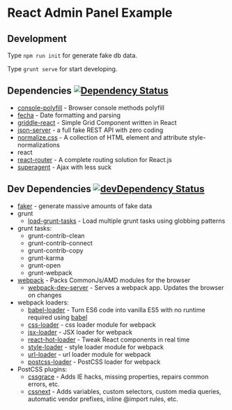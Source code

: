 React Admin Panel Example
===

## Development

Type `npm run init` for generate fake db data.

Type `grunt serve` for start developing.


## Dependencies [![Dependency Status](https://david-dm.org/semigradsky/react-admin-example.svg)](https://david-dm.org/semigradsky/react-admin-example)

- [console-polyfill](https://github.com/paulmillr/console-polyfill) - Browser console methods polyfill
- [fecha](https://github.com/taylorhakes/fecha) - Date formatting and parsing
- [griddle-react](https://github.com/GriddleGriddle/Griddle) - Simple Grid Component written in React
- [json-server](https://github.com/typicode/json-server) - a full fake REST API with zero coding
- [normalize.css](https://github.com/necolas/normalize.css) - A collection of HTML element and attribute style-normalizations
- react
- [react-router](https://github.com/rackt/react-router) - A complete routing solution for React.js
- [superagent](https://github.com/visionmedia/superagent) - Ajax with less suck

## Dev Dependencies [![devDependency Status](https://david-dm.org/semigradsky/react-admin-example/dev-status.svg)](https://david-dm.org/semigradsky/react-admin-example#info=devDependencies)

- [faker](https://github.com/Marak/faker.js) - generate massive amounts of fake data
- grunt
  - [load-grunt-tasks](https://github.com/sindresorhus/load-grunt-tasks) - Load multiple grunt tasks using globbing patterns
- grunt tasks:
  - grunt-contrib-clean
  - grunt-contrib-connect
  - grunt-contrib-copy
  - grunt-karma
  - grunt-open
  - grunt-webpack
- [webpack](https://github.com/webpack/webpack) - Packs CommonJs/AMD modules for the browser
  - [webpack-dev-server](https://github.com/webpack/webpack-dev-server) - Serves a webpack app. Updates the browser on changes
- webpack loaders:
  - [babel-loader](https://github.com/babel/babel-loader) - Turn ES6 code into vanilla ES5 with no runtime required using [babel](https://github.com/babel/babel)
  - [css-loader](https://github.com/webpack/css-loader) - css loader module for webpack
  - [jsx-loader](https://github.com/petehunt/jsx-loader) - JSX loader for webpack
  - [react-hot-loader](https://github.com/gaearon/react-hot-loader) - Tweak React components in real time
  - [style-loader](https://github.com/webpack/style-loader) - style loader module for webpack
  - [url-loader](https://github.com/webpack/url-loader) - url loader module for webpack
  - [postcss-loader](https://github.com/postcss/postcss-loader) - PostCSS loader for webpack
- PostCSS plugins:
  - [cssgrace](https://github.com/cssdream/cssgrace) - Adds IE hacks, missing properties, repairs common errors, etc.
  - [cssnext](https://github.com/cssnext/cssnext) - Adds variables, custom selectors, custom media queries, automatic vendor prefixes, inline @import rules, etc.
